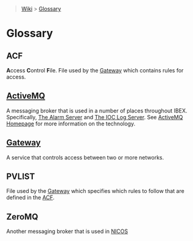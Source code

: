 > [Wiki](Home) > [Glossary](Glossary)

Glossary
========

ACF
---
**A**ccess **C**ontrol **F**ile.  File used by the [Gateway](#Gateway) which contains rules for access.

[ActiveMQ](/wiki/ActiveMQ)
----------
A messaging broker that is used in a number of places throughout IBEX.  Specifically, [The Alarm Server](Alarms) and 
[The IOC Log Server](Ioc-message-logging).
See [ActiveMQ Homepage](http://activemq.apache.org/) for more information on the technology.

[Gateway](/wiki/Access-Gateway)
---------
A service that controls access between two or more networks.

PVLIST
------
File used by the [Gateway](#Gateway) which specifies which rules to follow that are defined in the [ACF](#ACF).

ZeroMQ
------
Another messaging broker that is used in [NICOS](wiki/nicos)
